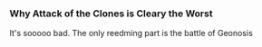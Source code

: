 ### Why Attack of the Clones is Cleary the Worst

It's sooooo bad. The only reedming part is the battle of Geonosis
